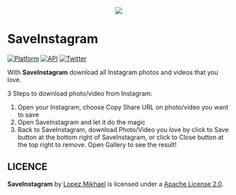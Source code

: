 <p align="center"><img src="http://i66.tinypic.com/10o4093.png"></p>

SaveInstagram
=========
[![Platform](https://img.shields.io/badge/platform-android-green.svg)](http://developer.android.com/index.html)
[![API](https://img.shields.io/badge/API-15%2B-brightgreen.svg?style=flat)](https://android-arsenal.com/api?level=15)
[![Twitter](https://img.shields.io/badge/Twitter-@LopezMikhael-blue.svg?style=flat)](http://twitter.com/lopezmikhael)

With **SaveInstagram** download all Instagram photos and videos that you love.

3 Steps to download photo/video from Instagram:
1. Open your Instagram, choose Copy Share URL on photo/video you want to save
2. Open SaveInstagram and let it do the magic
3. Back to SaveInstagram, download Photo/Video you love by click to Save button at the bottom right of SaveInstagram, or click to Close button at the top right to remove. Open Gallery to see the result!

LICENCE
-----

**SaveInstagram** by [Lopez Mikhael](http://mikhaellopez.com/) is licensed under a [Apache License 2.0](http://www.apache.org/licenses/LICENSE-2.0).

